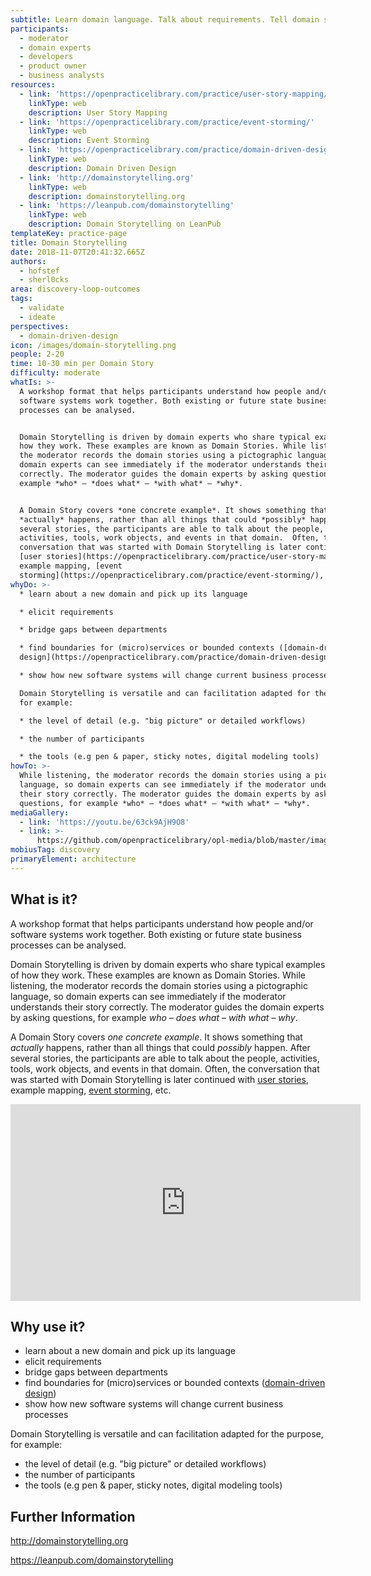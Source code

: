 ```yaml
---
subtitle: Learn domain language. Talk about requirements. Tell domain stories.
participants:
  - moderator
  - domain experts
  - developers
  - product owner
  - business analysts
resources:
  - link: 'https://openpracticelibrary.com/practice/user-story-mapping/'
    linkType: web
    description: User Story Mapping
  - link: 'https://openpracticelibrary.com/practice/event-storming/'
    linkType: web
    description: Event Storming
  - link: 'https://openpracticelibrary.com/practice/domain-driven-design/'
    linkType: web
    description: Domain Driven Design
  - link: 'http://domainstorytelling.org'
    linkType: web
    description: domainstorytelling.org
  - link: 'https://leanpub.com/domainstorytelling'
    linkType: web
    description: Domain Storytelling on LeanPub
templateKey: practice-page
title: Domain Storytelling
date: 2018-11-07T20:41:32.665Z
authors:
  - hofstef
  - sherl0cks
area: discovery-loop-outcomes
tags:
  - validate
  - ideate
perspectives:
  - domain-driven-design
icon: /images/domain-storytelling.png
people: 2-20
time: 10-30 min per Domain Story
difficulty: moderate
whatIs: >-
  A workshop format that helps participants understand how people and/or
  software systems work together. Both existing or future state business
  processes can be analysed.


  Domain Storytelling is driven by domain experts who share typical examples of
  how they work. These examples are known as Domain Stories. While listening,
  the moderator records the domain stories using a pictographic language, so
  domain experts can see immediately if the moderator understands their story
  correctly. The moderator guides the domain experts by asking questions, for
  example *who* – *does what* – *with what* – *why*.


  A Domain Story covers *one concrete example*. It shows something that
  *actually* happens, rather than all things that could *possibly* happen. After
  several stories, the participants are able to talk about the people,
  activities, tools, work objects, and events in that domain.  Often, the
  conversation that was started with Domain Storytelling is later continued with
  [user stories](https://openpracticelibrary.com/practice/user-story-mapping/),
  example mapping, [event
  storming](https://openpracticelibrary.com/practice/event-storming/), etc.
whyDo: >-
  * learn about a new domain and pick up its language

  * elicit requirements

  * bridge gaps between departments

  * find boundaries for (micro)services or bounded contexts ([domain-driven
  design](https://openpracticelibrary.com/practice/domain-driven-design/))

  * show how new software systems will change current business processes

  Domain Storytelling is versatile and can facilitation adapted for the purpose,
  for example:

  * the level of detail (e.g. "big picture" or detailed workflows)

  * the number of participants

  * the tools (e.g pen & paper, sticky notes, digital modeling tools)
howTo: >-
  While listening, the moderator records the domain stories using a pictographic
  language, so domain experts can see immediately if the moderator understands
  their story correctly. The moderator guides the domain experts by asking
  questions, for example *who* – *does what* – *with what* – *why*.
mediaGallery:
  - link: 'https://youtu.be/63ck9AjH9O8'
  - link: >-
      https://github.com/openpracticelibrary/opl-media/blob/master/images/domain%20storytelling.png?raw=true
mobiusTag: discovery
primaryElement: architecture
---
```

## What is it?

A workshop format that helps participants understand how people and/or software systems work together. Both existing or future state business processes can be analysed.

Domain Storytelling is driven by domain experts who share typical examples of how they work. These examples are known as Domain Stories. While listening, the moderator records the domain stories using a pictographic language, so domain experts can see immediately if the moderator understands their story correctly. The moderator guides the domain experts by asking questions, for example *who* – *does what* – *with what* – *why*.

A Domain Story covers *one concrete example*. It shows something that *actually* happens, rather than all things that could *possibly* happen. After several stories, the participants are able to talk about the people, activities, tools, work objects, and events in that domain.  Often, the conversation that was started with Domain Storytelling is later continued with [user stories](https://openpracticelibrary.com/practice/user-story-mapping/), example mapping, [event storming](https://openpracticelibrary.com/practice/event-storming/), etc.

<iframe width="560" height="315" src="https://www.youtube.com/embed/63ck9AjH9O8" frameborder="0" allow="accelerometer; autoplay; encrypted-media; gyroscope; picture-in-picture" allowfullscreen></iframe>

## Why use it?

* learn about a new domain and pick up its language
* elicit requirements
* bridge gaps between departments
* find boundaries for (micro)services or bounded contexts ([domain-driven design](https://openpracticelibrary.com/practice/domain-driven-design/))
* show how new software systems will change current business processes

Domain Storytelling is versatile and can facilitation adapted for the purpose, for example:

* the level of detail (e.g. "big picture" or detailed workflows)
* the number of participants
* the tools (e.g pen & paper, sticky notes, digital modeling tools)

## Further Information

http://domainstorytelling.org

https://leanpub.com/domainstorytelling
